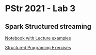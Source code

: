 # PStr 2021 - Lab 3
## Spark Structured streaming

[Notebook with Lecture examples](https://nbviewer.jupyter.org/github/smduarte/ps2021/blob/master/lab2/PS2021-Lecture2-Example.ipynb)

[Structured Programing Exercises](https://nbviewer.jupyter.org/github/smduarte/ps2021/blob/master/lab2/PS2021-Lab3.ipynb)
